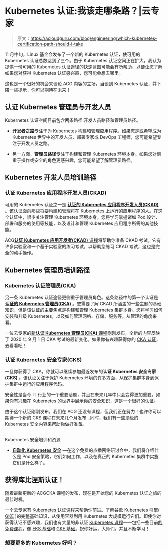 # Kubernetes 认证:我该走哪条路？|云专家

> 原文：<https://acloudguru.com/blog/engineering/which-kubernetes-certification-path-should-i-take>

11 月中旬，Linux 基金会发布了一个新的 Kubernetes 认证，使可用的 Kubernetes 认证总数达到了三个。由于 Kubernetes 认证空间正在扩大，我认为提供一份可用的 Kubernetes 认证途径的快速蓝图可能会有所帮助，以便让您了解如果您对获得 Kubernetes 认证感兴趣，您可能会想去哪里。

这也是一个很好的机会来谈论 ACG 内容的立场，当谈到 Kubernetes 认证，并下降一些提示，你可以期待在未来！

## 认证 Kubernetes 管理员与开发人员

Kubernetes 认证空间目前包含两条路径:开发人员路径和管理员路径。

*   **开发者之路**专注于为 Kubernetes 构建和管理应用程序。如果您是或希望成为 Kubernetes 世界中的开发人员、部署专家或 DevOps 工程师，您可能希望专注于开发人员之路。

*   另一方面，**管理员路径**专注于构建和管理 Kubernetes 环境本身。如果您对侧重于操作或安全的角色更感兴趣，您可能希望了解管理员路径。

## Kubernetes 开发人员培训路径

### 认证 Kubernetes 应用程序开发人员(CKAD)

可用的 Kubernetes 认证之一是 **[认证的 Kubernetes 应用程序开发人员(CKAD)](https://acloud.guru/overview/d068441f-75b4-4fe8-a7a6-df9153f24a35)** 。该认证面向那些将要构建和管理将在 Kubernetes 上运行的应用程序的人。在这个认证中，很少关注管理 Kubernetes 环境本身。您将学习掌握诸如 Pod 设计、部署和服务的使用等技能，以及设计和管理 Kubernetes 应用程序所需的其他技能。

ACG[**认证 Kubernetes 应用开发者(CKAD)** 课程](https://acloud.guru/overview/d068441f-75b4-4fe8-a7a6-df9153f24a35)将帮助你准备 CKAD 考试。它有许多实验室和一个基于实验室的练习考试，以帮助您练习 CKAD 考试，这也是完全的动手操作。

## Kubernetes 管理员培训路径

### Kubernetes 认证管理员(CKA)

另一条 Kubernetes 认证途径更侧重于管理员角色。这条路径中的第一个认证是 **[认证的 Kubernetes 管理员(CKA)](https://acloud.guru/overview/certified-kubernetes-administrator)** 。您需要了解 CKAD 所涵盖的一些主题的基础知识，但是该认证的主要焦点是构建和管理 Kubernetes 集群本身。您将学习如何安装和升级 Kubernetes，以及如何管理网络、存储、服务等。从管理的角度来看。

一位云专家的[新**认证 Kubernetes 管理员(CKA)** 课程](https://acloud.guru/overview/certified-kubernetes-administrator)刚刚发布，全新的内容反映了 2020 年 9 月 1 日 CKA 考试的最新变化。如果你有兴趣获得你的 [CKA 认证](https://acloudguru.com/course/certified-kubernetes-administrator-cka)，去看看吧！

### 认证 Kubernetes 安全专家(CKS)

一旦你获得了 CKA，你就可以继续参加最近发布的**认证 Kubernetes 安全专家(CKS)** 。该认证关注于保护 Kubernetes 环境的许多方面，从保护集群本身到保护集群中运行的应用程序代码。

安全性是当今 IT 行业的一个重要话题，并且在未来几年中只会变得更加重要。如果你有兴趣在 Kubernetes 的世界中展示你的安全知识，这是一个很好的认证。

由于这个认证刚刚发布，我们在 ACG 还没有课程，但我们正在努力！也许你可以期待一个新的 CKS 课程在未来几个月发布…同时，我们有一些顶级的 Kubernetes 安全内容来帮助你做好准备。

## 
Kubernetes 安全培训和资源

*   **[自动化 Kubernetes 安全](https://go.acloudguru.com/automating-kubernetes-security-webinar)** —在这个免费的点播网络研讨会中，我们将介绍什么是 Pod 安全策略，它们如何工作，以及在真正的 Kubernetes 集群中实施它们是什么样子。

## 获得库比涅斯认证！

随着最新更新的 ACGCKA 课程的发布，现在是开始您的 Kubernetes 认证之旅的最佳时机。

一个云专家有 [Kubernetes 认证课程](https://learn.acloud.guru/search?query=kubernetes&page=1&learningTypes%5B0%5D=COURSE&topics%5B0%5D=Certification)来帮助你前进。了解谷歌 Kubernetes 引擎( [GKE](https://acloudguru.com/course/google-kubernetes-engine-gke-beginner-to-pro) )的完整基础知识，从使用容器到用 Kubernetes 大规模运行它们。即使你对获得认证不感兴趣，我们也有大量的非认证 [Kubernetes 课程](https://learn.acloud.guru/search?query=kubernetes&page=1&learningTypes%5B0%5D=COURSE)——包括一些目前[的免费课程](https://acloudguru.com/blog/news/whats-free-at-a-cloud-guru-november-2020)，像 [EKS 基础](https://acloudguru.com/course/eks-basics)和 [GKE 基础](https://acloudguru.com/course/gke-basics)。祝你好运，大师们。并且不断学习！

### 想要更多的 Kubernetes 好吗？